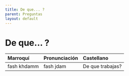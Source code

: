 ```yaml
---
title: De que... ?
parent: Preguntas
layout: default
---
```


# De que... ?

| Marroquí   | Pronunciación | Castellano         |
|:-----------|:--------------|:-------------------|
| fash khdamm | fash jdam             | De que trabajas? |
